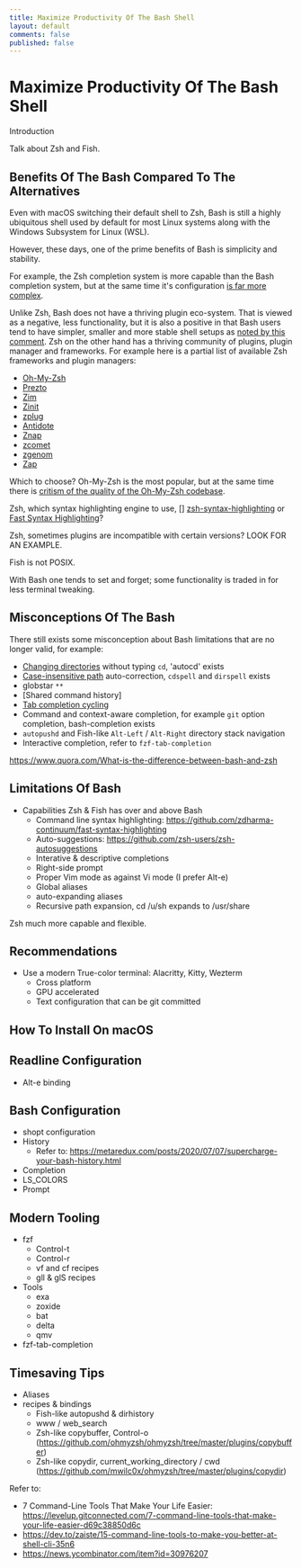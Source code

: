 ```yaml
---
title: Maximize Productivity Of The Bash Shell
layout: default
comments: false
published: false
---
```


Maximize Productivity Of The Bash Shell
=======================================

Introduction

Talk about Zsh and Fish.

Benefits Of The Bash Compared To The Alternatives
-------------------------------------------------------

Even with macOS switching their default shell to Zsh, Bash is still a highly
ubiquitous shell used by default for most Linux systems along with the Windows
Subsystem for Linux (WSL).

However, these days, one of the prime benefits of Bash is simplicity and
stability.

For example, the Zsh completion system is more capable than the Bash completion
system, but at the same time it's configuration [is far more
complex](https://thevaluable.dev/zsh-completion-guide-example).

Unlike Zsh, Bash does not have a thriving plugin eco-system. That is
viewed as a negative, less functionality, but it is also a positive in that Bash
users tend to have simpler, smaller and more stable shell setups as [noted by
this comment](https://news.ycombinator.com/item?id=30976207). Zsh on the other
hand has a thriving community of plugins, plugin manager and frameworks. For
example here is a partial list of available Zsh frameworks and plugin managers:

- [Oh-My-Zsh](https://github.com/ohmyzsh)
- [Prezto](https://github.com/sorin-ionescu/prezto)
- [Zim](https://github.com/zimfw/zimfw)
- [Zinit](https://github.com/zdharma-continuum/zinit)
- [zplug](https://github.com/zplug/zplug)
- [Antidote](https://getantidote.github.io/)
- [Znap](https://github.com/marlonrichert/zsh-snap)
- [zcomet](https://github.com/agkozak/zcomet)
- [zgenom](https://github.com/jandamm/zgenom)
- [Zap](https://github.com/zap-zsh/zap)

Which to choose? Oh-My-Zsh is the most popular, but at the same time there is
[critism of the quality of the Oh-My-Zsh
codebase](https://archive.zhimingwang.org/blog/2015-05-03-why-oh-my-zsh-is-completely-broken.html).

Zsh, which syntax highlighting engine to use, []
[zsh-syntax-highlighting](https://github.com/zsh-users/zsh-syntax-highlighting)
or [Fast Syntax Highlighting](https://github.com/zdharma-continuum/fast-syntax-highlighting)?

Zsh, sometimes plugins are incompatible with certain versions? LOOK FOR AN
EXAMPLE.

Fish is not POSIX.

With Bash one tends to set and forget; some functionality is traded in for less
terminal tweaking.

Misconceptions Of The Bash
--------------------------

There still exists some misconception about Bash limitations that are no longer
valid, for example:

- [Changing directories](https://kbknapp.dev/shell-setup) without typing `cd`,
'autocd' exists
- [Case-insensitive path](https://kbknapp.dev/shell-setup) auto-correction,
  `cdspell` and `dirspell` exists
- globstar `**`
- [Shared command history]
- [Tab completion cycling](https://www.fosslinux.com/58416/bash-vs-zsh-differences.htm)
- Command and context-aware completion, for example `git` option completion,
    bash-completion exists
- `autopushd` and Fish-like `Alt-Left` / `Alt-Right` directory stack navigation
- Interactive completion, refer to `fzf-tab-completion`

https://www.quora.com/What-is-the-difference-between-bash-and-zsh

Limitations Of Bash
-------------------

- Capabilities Zsh & Fish has over and above Bash
  - Command line syntax highlighting: https://github.com/zdharma-continuum/fast-syntax-highlighting
  - Auto-suggestions: https://github.com/zsh-users/zsh-autosuggestions
  - Interative & descriptive completions
  - Right-side prompt
  - Proper Vim mode as against Vi mode (I prefer Alt-e)
  - Global aliases
  - auto-expanding aliases
  - Recursive path expansion, cd /u/sh expands to /usr/share

Zsh much more capable and flexible.

Recommendations
---------------

- Use a modern True-color terminal: Alacritty, Kitty, Wezterm
  - Cross platform
  - GPU accelerated
  - Text configuration that can be git committed

How To Install On macOS
----------------------

Readline Configuration
----------------------

- Alt-e binding

Bash Configuration
------------------

- shopt configuration
- History
  - Refer to: https://metaredux.com/posts/2020/07/07/supercharge-your-bash-history.html
- Completion
- LS_COLORS
- Prompt

Modern Tooling
--------------

- fzf
  - Control-t
  - Control-r
  - vf and cf recipes
  - gll & glS recipes
- Tools
  - exa
  - zoxide
  - bat
  - delta
  - qmv
- fzf-tab-completion

Timesaving Tips
---------------
- Aliases
- recipes & bindings
  - Fish-like autopushd & dirhistory
  - www / web_search
  - Zsh-like copybuffer, Control-o
  (https://github.com/ohmyzsh/ohmyzsh/tree/master/plugins/copybuffer)
  - Zsh-like copydir, current_working_directory / cwd
  (https://github.com/mwilc0x/ohmyzsh/tree/master/plugins/copydir)




Refer to:
  - 7 Command-Line Tools That Make Your Life Easier:
    https://levelup.gitconnected.com/7-command-line-tools-that-make-your-life-easier-d69c38850d6c
  - https://dev.to/zaiste/15-command-line-tools-to-make-you-better-at-shell-cli-35n6
  - https://news.ycombinator.com/item?id=30976207
